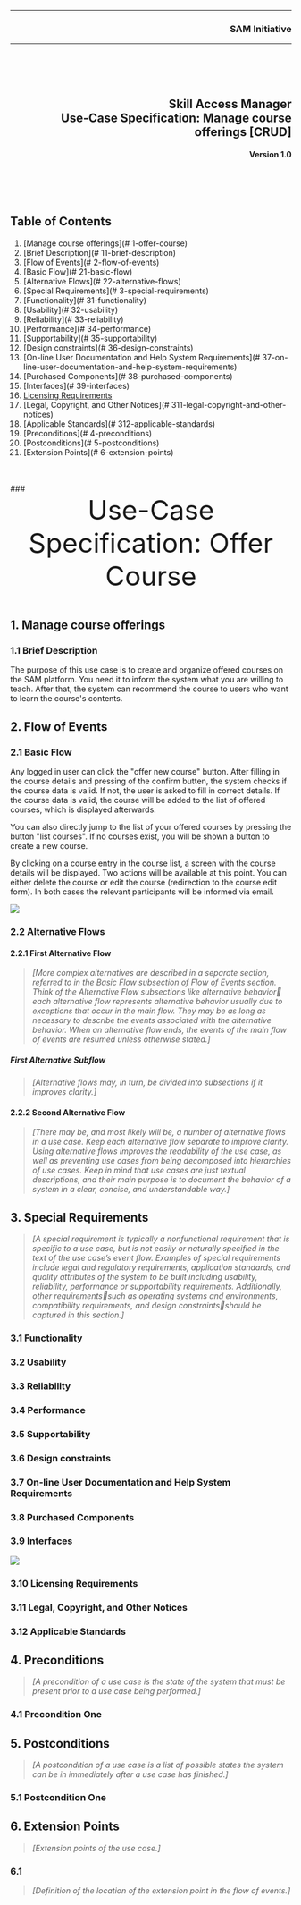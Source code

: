 ***
### <div align="right">SAM Initiative</div>
***
<br>
<br>
<br>
<h2 align="right"> Skill Access Manager<br>
Use-Case Specification: Manage course offerings [CRUD]</h2>

#### <div align="right">Version 1.0</div>

<br>
<br>
<br>

## Table of Contents

1. [Manage course offerings](# 1-offer-course)
  1. [Brief Description](# 11-brief-description)
2. [Flow of Events](# 2-flow-of-events)
  1. [Basic Flow](# 21-basic-flow)
  2. [Alternative Flows](# 22-alternative-flows)
3. [Special Requirements](# 3-special-requirements)
  1. [Functionality](# 31-functionality)
  2. [Usability](# 32-usability)
  3. [Reliability](# 33-reliability)
  4. [Performance](# 34-performance)
  5. [Supportability](# 35-supportability)
  6. [Design constraints](# 36-design-constraints)
  7. [On-line User Documentation and Help System Requirements](# 37-on-line-user-documentation-and-help-system-requirements)
  8. [Purchased Components](# 38-purchased-components)
  9. [Interfaces](# 39-interfaces)
  10. [Licensing Requirements](310-licencing-requirements)
  11. [Legal, Copyright, and Other Notices](# 311-legal-copyright-and-other-notices)
  12. [Applicable Standards](# 312-applicable-standards)
4. [Preconditions](# 4-preconditions)
5. [Postconditions](# 5-postconditions)
6. [Extension Points](# 6-extension-points)
  
<br>
<br>
### <div align="center"><font size="10">Use-Case Specification: Offer Course</font></div>
<br>

## 1. Manage course offerings
### 1.1 Brief Description
The purpose of this use case is to create and organize offered courses on the SAM platform. You need it to inform the system what you are willing to teach. After that, the system can recommend the course to users who want to learn the course's contents.

## 2. Flow of Events

### 2.1 Basic Flow

Any logged in user can click the "offer new course" button. After filling in the course details and pressing of the confirm butten, the system checks if the course data is valid. If not, the user is asked to fill in correct details. If the course data is valid, the course will be added to the list of offered courses, which is displayed afterwards.

You can also directly jump to the list of your offered courses by pressing the button "list courses". If no courses exist, you will be shown a button to create a new course.

By clicking on a course entry in the course list, a screen with the course details will be displayed. Two actions will be available at this point. You can either delete the course or edit the course (redirection to the course edit form). In both cases the relevant participants will be informed via email.

![](https://rawgit.com/Eynorey/SAM/master/uploads/activity_diagrams/ad_manage-course.svg)

### 2.2 Alternative Flows
#### 2.2.1 First Alternative Flow
>_[More complex alternatives are described in a separate section, referred to in the Basic Flow subsection of Flow of Events section. Think of the Alternative Flow subsections like alternative behavior each alternative flow represents alternative behavior usually due to exceptions that occur in the main flow. They may be as long as necessary to describe the events associated with the alternative behavior. When an alternative flow ends, the events of the main flow of events are resumed unless otherwise stated.]_

##### First Alternative Subflow
>_[Alternative flows may, in turn, be divided into subsections if it improves clarity.]_

#### 2.2.2 Second Alternative Flow
>_[There may be, and most likely will be, a number of alternative flows in a use case. Keep each alternative flow separate to improve clarity. Using alternative flows improves the readability of the use case, as well as preventing use cases from being decomposed into hierarchies of use cases. Keep in mind that use cases are just textual descriptions, and their main purpose is to document the behavior of a system in a clear, concise, and understandable way.]_

## 3. Special Requirements
>_[A special requirement is typically a nonfunctional requirement that is specific to a use case, but is not easily or naturally specified in the text of the use case’s event flow. Examples of special requirements include legal and regulatory requirements, application standards, and quality attributes of the system to be built including usability, reliability, performance or supportability requirements. Additionally, other requirementssuch as operating systems and environments, compatibility requirements, and design constraintsshould be captured in this section.]_

### 3.1 Functionality
### 3.2 Usability
### 3.3 Reliability
### 3.4 Performance
### 3.5 Supportability
### 3.6 Design constraints
### 3.7 On-line User Documentation and Help System Requirements
### 3.8 Purchased Components
### 3.9 Interfaces

![](https://rawgit.com/Eynorey/SAM/master/uploads/wireframes/wf_manage-course.svg)

### 3.10 Licensing Requirements
### 3.11 Legal, Copyright, and Other Notices
### 3.12 Applicable Standards
## 4. Preconditions
>_[A precondition of a use case is the state of the system that must be present prior to a use case being performed.]_

### 4.1 Precondition One
## 5. Postconditions
>_[A postcondition of a use case is a list of possible states the system can be in immediately after a use case has finished.]_

### 5.1 Postcondition One
## 6. Extension Points
>_[Extension points of the use case.]_

### 6.1 <Name of Extension Point>
>_[Definition of the location of the extension point in the flow of events.]_
